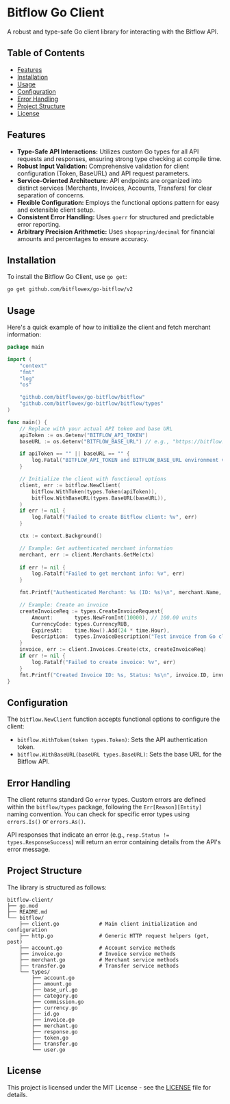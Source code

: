 # Bitflow Go Client

A robust and type-safe Go client library for interacting with the Bitflow API.

## Table of Contents

- [Features](#features)
- [Installation](#installation)
- [Usage](#usage)
- [Configuration](#configuration)
- [Error Handling](#error-handling)
- [Project Structure](#project-structure)
- [License](#license)

## Features

-   **Type-Safe API Interactions:** Utilizes custom Go types for all API requests and responses, ensuring strong type checking at compile time.
-   **Robust Input Validation:** Comprehensive validation for client configuration (Token, BaseURL) and API request parameters.
-   **Service-Oriented Architecture:** API endpoints are organized into distinct services (Merchants, Invoices, Accounts, Transfers) for clear separation of concerns.
-   **Flexible Configuration:** Employs the functional options pattern for easy and extensible client setup.
-   **Consistent Error Handling:** Uses `goerr` for structured and predictable error reporting.
-   **Arbitrary Precision Arithmetic:** Uses `shopspring/decimal` for financial amounts and percentages to ensure accuracy.

## Installation

To install the Bitflow Go Client, use `go get`:

```bash
go get github.com/bitflowex/go-bitflow/v2
```

## Usage

Here's a quick example of how to initialize the client and fetch merchant information:

```go
package main

import (
	"context"
	"fmt"
	"log"
	"os"

	"github.com/bitflowex/go-bitflow/bitflow"
	"github.com/bitflowex/go-bitflow/bitflow/types"
)

func main() {
	// Replace with your actual API token and base URL
	apiToken := os.Getenv("BITFLOW_API_TOKEN")
	baseURL := os.Getenv("BITFLOW_BASE_URL") // e.g., "https://bitflow.ws/api/v1"

	if apiToken == "" || baseURL == "" {
		log.Fatal("BITFLOW_API_TOKEN and BITFLOW_BASE_URL environment variables must be set")
	}

	// Initialize the client with functional options
	client, err := bitflow.NewClient(
		bitflow.WithToken(types.Token(apiToken)),
		bitflow.WithBaseURL(types.BaseURL(baseURL)),
	)
	if err != nil {
		log.Fatalf("Failed to create Bitflow client: %v", err)
	}

	ctx := context.Background()

	// Example: Get authenticated merchant information
	merchant, err := client.Merchants.GetMe(ctx)
	
	if err != nil {
		log.Fatalf("Failed to get merchant info: %v", err)
	}

	fmt.Printf("Authenticated Merchant: %s (ID: %s)\n", merchant.Name, merchant.ID)

	// Example: Create an invoice
	createInvoiceReq := types.CreateInvoiceRequest{
		Amount:       types.NewFromInt(10000), // 100.00 units
		CurrencyCode: types.CurrencyRUB,
		ExpiresAt:    time.Now().Add(24 * time.Hour),
		Description:  types.InvoiceDescription("Test invoice from Go client"),
	}
	invoice, err := client.Invoices.Create(ctx, createInvoiceReq)
	if err != nil {
		log.Fatalf("Failed to create invoice: %v", err)
	}
	fmt.Printf("Created Invoice ID: %s, Status: %s\n", invoice.ID, invoice.Status)
}
```

## Configuration

The `bitflow.NewClient` function accepts functional options to configure the client:

-   `bitflow.WithToken(token types.Token)`: Sets the API authentication token.
-   `bitflow.WithBaseURL(baseURL types.BaseURL)`: Sets the base URL for the Bitflow API.

## Error Handling

The client returns standard Go `error` types. Custom errors are defined within the `bitflow/types` package, following the `Err[Reason][Entity]` naming convention. You can check for specific error types using `errors.Is()` or `errors.As()`.

API responses that indicate an error (e.g., `resp.Status != types.ResponseSuccess`) will return an error containing details from the API's error message.

## Project Structure

The library is structured as follows:

```
bitflow-client/
├── go.mod
├── README.md
└── bitflow/
    ├── client.go             # Main client initialization and configuration
    ├── http.go               # Generic HTTP request helpers (get, post)
    ├── account.go            # Account service methods
    ├── invoice.go            # Invoice service methods
    ├── merchant.go           # Merchant service methods
    ├── transfer.go           # Transfer service methods
    └── types/
        ├── account.go
        ├── amount.go
        ├── base_url.go
        ├── category.go
        ├── commission.go
        ├── currency.go
        ├── id.go
        ├── invoice.go
        ├── merchant.go
        ├── response.go
        ├── token.go
        ├── transfer.go
        └── user.go
```

## License

This project is licensed under the MIT License - see the [LICENSE](LICENSE) file for details.
